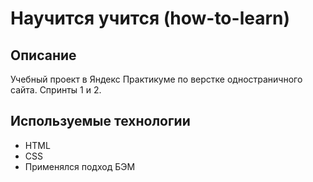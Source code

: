 # Научится учится (how-to-learn)
## Описание
Учебный проект в Яндекс Практикуме по верстке одностраничного сайта. Спринты 1 и 2.
## Используемые технологии
* HTML
* CSS
* Применялся подход БЭМ
